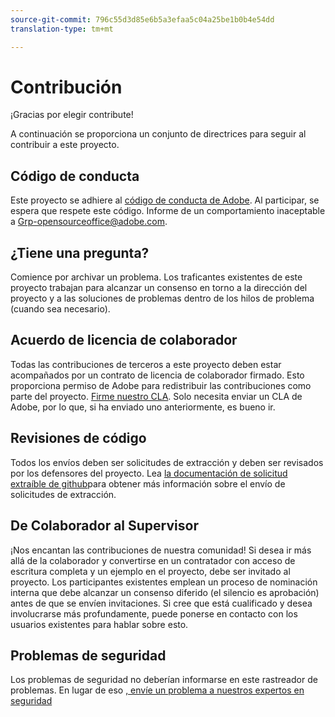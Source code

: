 ```yaml
---
source-git-commit: 796c55d3d85e6b5a3efaa5c04a25be1b0b4e54dd
translation-type: tm+mt

---
```

# Contribución

¡Gracias por elegir contribute!

A continuación se proporciona un conjunto de directrices para seguir al contribuir a este proyecto.

## Código de conducta

Este proyecto se adhiere al [código de conducta de Adobe](code-of-conduct.md). Al participar, se espera que respete este código. Informe de un comportamiento inaceptable a
[Grp-opensourceoffice@adobe.com](mailto:Grp-opensourceoffice@adobe.com).

## ¿Tiene una pregunta?

Comience por archivar un problema. Los traficantes existentes de este proyecto trabajan para alcanzar
un consenso en torno a la dirección del proyecto y a las soluciones de problemas dentro de los hilos
de problema (cuando sea necesario).

## Acuerdo de licencia de colaborador

Todas las contribuciones de terceros a este proyecto deben estar acompañados por un contrato de licencia de colaborador
firmado. Esto proporciona permiso de Adobe para redistribuir las contribuciones
como parte del proyecto. [Firme nuestro CLA](http://opensource.adobe.com/cla.html). Solo necesita enviar un CLA de Adobe, por lo que, si ha enviado uno anteriormente,
es bueno ir.

## Revisiones de código

Todos los envíos deben ser solicitudes de extracción y deben ser revisados
por los defensores del proyecto. Lea [la documentación
de solicitud extraíble de github](https://help.github.com/articles/about-pull-requests/)para obtener más información sobre el envío de solicitudes de extracción.

<!--
Lastly, please follow the [pull request template](PULL_REQUEST_TEMPLATE.md) when
submitting a pull request!
-->

## De Colaborador al Supervisor

¡Nos encantan las contribuciones de nuestra comunidad! Si desea ir más allá de la colaborador
y convertirse en un contratador con acceso de escritura completa y un ejemplo en el proyecto, debe
ser invitado al proyecto. Los participantes existentes emplean un proceso de nominación
interna que debe alcanzar un consenso diferido (el silencio es aprobación) antes de que se envíen invitaciones. Si cree que está cualificado y desea involucrarse más profundamente,
puede ponerse en contacto con los usuarios existentes para hablar sobre esto.

## Problemas de seguridad

Los problemas de seguridad no deberían informarse en este rastreador de problemas. En lugar de eso [, envíe un problema a nuestros expertos en seguridad](https://helpx.adobe.com/security/alertus.html)
